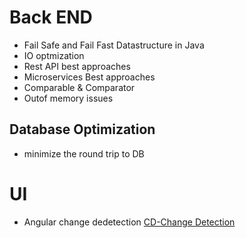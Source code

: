 # Back END
* Fail Safe and Fail Fast Datastructure in Java
* IO optmization
* Rest API best approaches
* Microservices Best approaches
* Comparable & Comparator
* Outof memory issues
## Database Optimization
* minimize the round trip to DB
# UI
* Angular change dedetection [CD-Change Detection](https://v17.angular.io/guide/change-detection)
